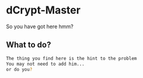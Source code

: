 # dCrypt-Master


So you have got here hmm?

## What to do?


```bash
The thing you find here is the hint to the problem
You may not need to add him...
or do you?
```



